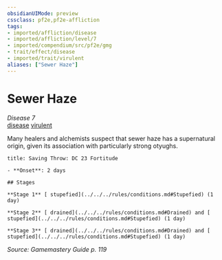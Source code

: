 ```yaml
---
obsidianUIMode: preview
cssclass: pf2e,pf2e-affliction
tags:
- imported/affliction/disease
- imported/affliction/level/7
- imported/compendium/src/pf2e/gmg
- trait/effect/disease
- imported/trait/virulent
aliases: ["Sewer Haze"]
---
```

# Sewer Haze
*Disease 7*  
[disease](rules/traits/disease.md)  [virulent](virulent.md)  

Many healers and alchemists suspect that sewer haze has a supernatural origin, given its association with particularly strong otyughs.

```ad-inline-affliction
title: Saving Throw: DC 23 Fortitude

- **Onset**: 2 days

## Stages

**Stage 1** [ stupefied](../../../rules/conditions.md#Stupefied) (1 day)

**Stage 2** [ drained](../../../rules/conditions.md#Drained) and [ stupefied](../../../rules/conditions.md#Stupefied) (1 day)

**Stage 3** [ drained](../../../rules/conditions.md#Drained) and [ stupefied](../../../rules/conditions.md#Stupefied) (1 day)
```

*Source: Gamemastery Guide p. 119*
